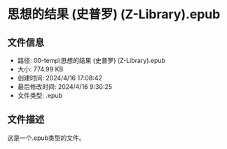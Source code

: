 ﻿# 思想的结果 (史普罗) (Z-Library).epub

## 文件信息
- 路径: 00-temp\思想的结果 (史普罗) (Z-Library).epub
- 大小: 774.99 KB
- 创建时间: 2024/4/16 17:08:42
- 最后修改时间: 2024/4/16 9:30:25
- 文件类型: .epub

## 文件描述
这是一个.epub类型的文件。

